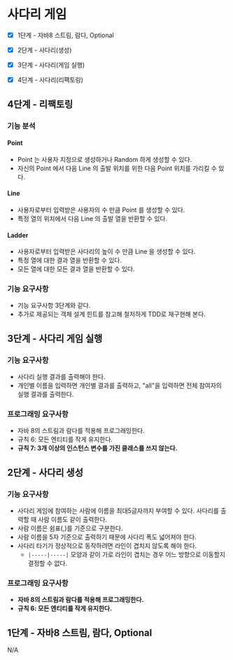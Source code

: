 # 사다리 게임
- [x] 1단계 - 자바8 스트림, 람다, Optional
- [x] 2단계 - 사다리(생성)
- [x] 3단계 - 사다리(게임 실행)
- [x] 4단계 - 사다리(리팩토링)



## 4단계 - 리팩토링

### 기능 분석

#### Point

* Point 는 사용자 지정으로 생성하거나 Random 하게 생성할 수 있다.
* 자신의 Point 에서 다음 Line 의 출발 위치를 위한 다음 Point 위치를 가리킬 수 있다.

#### Line

* 사용자로부터 입력받은 사용자의 수 만큼 Point 를 생성할 수 있다.
* 특정 열의 위치에서 다음 Line 의 출발 열을 반환할 수 있다.

#### Ladder

* 사용자로부터 입력받은 사다리의 높이 수 만큼 Line 을 생성할 수 있다.
* 특정 열에 대한 결과 열을 반환할 수 있다.
* 모든 열에 대한 모든 결과 열을 반환할 수 있다.



### 기능 요구사항

- 기능 요구사항 3단계와 같다.
- 추가로 제공되는 객체 설계 힌트를 참고해 철저하게 TDD로 재구현해 본다.



## 3단계 - 사다리 게임 실행

### 기능 요구사항

- 사다리 실행 결과를 출력해야 한다.
- 개인별 이름을 입력하면 개인별 결과를 출력하고, "all"을 입력하면 전체 참여자의 실행 결과를 출력한다.

### 프로그래밍 요구사항

- 자바 8의 스트림과 람다를 적용해 프로그래밍한다.
- 규칙 6: 모든 엔티티를 작게 유지한다.
- **규칙 7: 3개 이상의 인스턴스 변수를 가진 클래스를 쓰지 않는다.**



## 2단계 - 사다리 생성

### 기능 요구사항

- 사다리 게임에 참여하는 사람에 이름을 최대5글자까지 부여할 수 있다. 사다리를 출력할 때 사람 이름도 같이 출력한다.
- 사람 이름은 쉼표(,)를 기준으로 구분한다.
- 사람 이름을 5자 기준으로 출력하기 때문에 사다리 폭도 넓어져야 한다.
- 사다리 타기가 정상적으로 동작하려면 라인이 겹치지 않도록 해야 한다.
  - `|-----|-----|` 모양과 같이 가로 라인이 겹치는 경우 어느 방향으로 이동할지 결정할 수 없다.

### 프로그래밍 요구사항

- **자바 8의 스트림과 람다를 적용해 프로그래밍한다.**
- **규칙 6: 모든 엔티티를 작게 유지한다.**



## 1단계 - 자바8 스트림, 람다, Optional

N/A